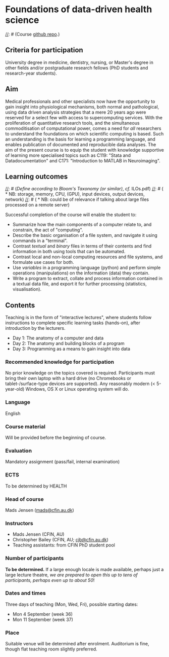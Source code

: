 # Foundations of data-driven health science

[//]: # (Course [github repo](https://github.com/MadsJensen/intro_to_scientific_computing).)

## Criteria for participation

University degree in medicine, dentistry, nursing, or Master's degree in other fields and/or postgraduate research fellows (PhD students and research-year students).

## Aim ##

Medical professionals and other specialists now have the opportunity to gain insight into physiological mechanisms, both normal and pathological, using data driven analysis strategies that a mere 20 years ago were reserved for a select few with access to supercomputing services. With the proliferation of quantitative research tools, and the simultaneous commoditisation of computational power, comes a need for _all_ researchers to understand the foundations on which scientific computing is based. Such an understanding is the basis for learning a programming language, and enables publication of documented and reproducible data analyses. The aim of the present course is to equip the student with knowledge supportive of learning more specialised topics such as C119: "Stata and Datadocumentation" and C171: "Introduction to MATLAB in Neuroimaging".

## Learning outcomes

[//]: # (_Define according to Bloom's Taxonomy (or similar)_, _cf._ ILOs.pdf)
[//]: # (    * NB: storage, memory, CPU, (GPU), input devices, output devices, network)
[//]: # (    * NB: could be of relevance if talking about large files processed on a remote server)

Successful completion of the course will enable the student to:

* Summarize how the main components of a computer relate to, and constrain, the act of "computing".
* Describe the basic organisation of a file system, and navigate it using commands in a "terminal".
* Contrast _textual_ and _binary_ files in terms of their contents and find information in both using tools that can be automated.
* Contrast local and non-local computing resources and file systems, and formulate use cases for both.
* Use _variables_ in a programming language (python) and perform simple operations (manipulations) on the information (data) they contain.
* Write a program to extract, collate and process information contained in a textual data file, and export it for further processing (statistics, visualisation).

[//]: # (     * MJ: visualization might be to advanced. CJB: agreed)

## Contents 

Teaching is in the form of "interactive lectures", where students follow instructions to complete specific learning tasks (hands-on), after introduction by the lecturers. 

* Day 1: The anatomy of a computer and data
* Day 2: The anatomy and building blocks of a program
* Day 3: Programming as a means to gain insight into data

### Recommended knowledge for participation

No prior knowledge on the topics covered is required. Participants must bring their own laptop with a hard drive (no Chromebooks or tablet-/surface-type devices are supported). Any reasonably modern (< 5-year-old) Windows, OS X or Linux operating system will do.

### Language

English

### Course material

Will be provided before the beginning of course.

### Evaluation

Mandatory assignment (pass/fail, internal examination)

### ECTS
To be determined by HEALTH

[//]: # (MJ: isn't this calculated based on the hours the course takes?)

### Head of course
Mads Jensen (mads@cfin.au.dk)

### Instructors
* Mads Jensen (CFIN, AU)
* Christopher Bailey (CFIN, AU; cjb@cfin.au.dk)
* Teaching assistants: from CFIN PhD student pool

### Number of participants
__To be determined.__ If a large enough locale is made available, perhaps just a large lecture theatre, _we are prepared to open this up to tens of participants, perhaps even up to about 50_!

[//]: # (We may live to regret this...)

### Dates and times

Three days of teaching (Mon, Wed, Fri), possible starting dates:
* Mon 4 September (week 36)
* Mon 11 September (week 37)

### Place
Suitable venue will be determined after enrolment. Auditorium is fine, though flat teaching room slightly preferred.
